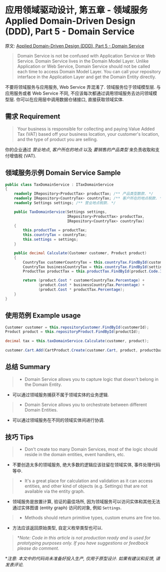 # 应用领域驱动设计, 第五章 - 领域服务 Applied Domain-Driven Design (DDD), Part 5 - Domain Service

原文: [Applied Domain-Driven Design (DDD), Part 5 - Domain Service](http://www.zankavtaskin.com/2013/11/applied-domain-driven-design-ddd-part-4.html)

> Domain Service is not be confused with Application Service or Web Service. Domain Service lives in the Domain Model Layer. Unlike Application or Web Service, Domain Service should not be called each time to access Domain Model Layer. You can call your repository interface in the Application Layer and get the Domain Entity directly.

不要将领域服务与应用服务, Web Service 弄混淆了. 领域服务位于领域模型层. 与应用服务或者 Web Service 不同, 不应该每次都通过调用领域服务去访问领域模型层. 你可以在应用层中调用数据仓储接口, 直接获取领域实体.

## 需求 Requirement

> Your business is responsible for collecting and paying Value Added Tax (VAT) based off your business location, your customer's location, and the type of product you are selling.

你的企业通过 *营业地点*, *客户所在的地点* 以及 *要销售的产品类型* 来负责收取和支付增值税 (VAT).

## 领域服务示例 Domain Service Sample

```cs
public class TaxDomainService : ITaxDomainService
{
    readonly IRepository<ProductTax> productTax; /** 产品类型数款. */
    readonly IRepository<CountryTax> countryTax; /** 客户所在的地点税款. */
    readonly Settings settings; /** 营业地点税款. */

    public TaxDomainService(Settings settings,
                            IRepository<ProductTax> productTax,
                            IRepository<CountryTax> countryTax)
    {
        this.productTax = productTax;
        this.countryTax = countryTax;
        this.settings = settings;
    }

    public decimal Calculate(Customer customer, Product product)
    {
        CountryTax customerCountryTax = this.countryTax.FindById(customer.Country.Id);
        CountryTax businessCountryTax = this.countryTax.FindById(settings.BusinessCountry.Id);
        ProductTax productTax = this.productTax.FindById(product.Code.Id);

        return (product.Cost * customerCountryTax.Percentage) +
               (product.Cost * businessCountryTax.Percentage) +
               (product.Cost * productTax.Percentage);
    }
}
```

## 使用范例 Example usage

```cs
Customer customer = this.repositoryCustomer.FindById(customerId);
Product product = this.repositoryProduct.FindById(productId);
 
decimal tax = this.taxDomainService.Calculate(customer, product);
 
customer.Cart.Add(CartProduct.Create(customer.Cart, product, productQuantity, tax));
```

## 总结 Summary

> - Domain Service allows you to capture logic that doesn't belong in the Domain Entity.

- 可以通过领域服务捕获不属于领域实体的业务逻辑.

> - Domain Service allows you to orchestrate between different Domain Entities.

- 可以通过领域服务在不同的领域实体间进行协调.

## 技巧 Tips

> - Don't create too many Domain Services, most of the logic should reside in the domain entities, event handlers, etc.

- 不要创造太多的领域服务, 绝大多数的逻辑应该驻留在领域实体, 事件处理代码等中.

> - It's a great place for calculation and validation as it can access entities, and other kind of objects (e.g. Settings) that are not available via the entity graph.

- 领域服务是放置计算, 验证的最佳场所, 因为领域服务可以访问实体和其他无法通过实体图谱 (entity graph) 访问的对象, 例如 `Settings`.

> - Methods should return primitive types, custom enums are fine too.

- 方法应该返回原始类型, 自定义枚举类型也可以.

> **Note: Code in this article is not production ready and is used for prototyping purposes only. If you have suggestions or feedback please do comment.*

**注意: 本文中的代码尚未准备好投入生产, 仅用于原型设计. 如果有建议和反馈, 请发表评论.*